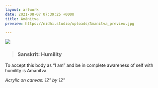 ```yaml
---
layout: artwork
date: 2021-08-07 07:39:25 +0000
title: Amānitva
preview: https://nidhi.studio/uploads/Amanitva_preview.jpg

---
```

![](https://nidhi.studio/uploads/Amanitva_wm.jpg)

> ### Sanskrit: Humility

To accept this body as “I am” and be in complete awareness of self with humility is Amānitva.

_Acrylic on canvas: 12" by 12"_

